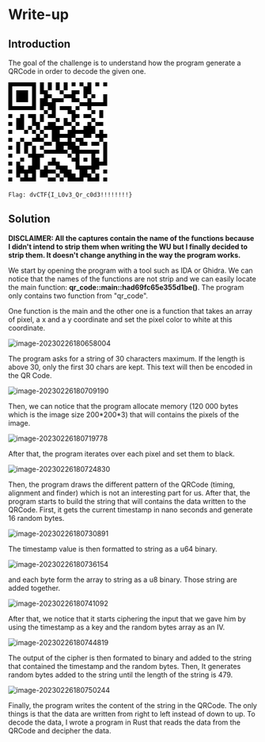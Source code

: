 # Write-up



## Introduction

The goal of the challenge is to understand how the program generate a QRCode in order to decode the given one. 

![qr](output.png)

`Flag: dvCTF{I_L0v3_Qr_c0d3!!!!!!!!}`

## Solution

**DISCLAIMER: All the captures contain the name of the functions because I didn't intend to strip them when writing the WU but I finally decided to strip them. It doesn't change anything in the way the program works.**



We start by opening the program with a tool such as IDA or Ghidra. We can notice that the names of the functions are not strip and we can easily locate the main function: **qr_code::main::had69fc65e355d1be()**. The program only contains two function from "qr_code".

One function is the main and the other one is a function that takes an array of pixel, a x and a y coordinate and set the pixel color to white at this coordinate.



![image-20230226180658004](/img/image-20230226180658004.png)



The program asks for a string of 30 characters maximum. If the length is above 30, only the first 30 chars are kept. This text will then be encoded in the QR Code.

![image-20230226180709190](/img/image-20230226180709190.png)

Then, we can notice that the program allocate memory (120 000 bytes which is the image size 200\*200\*3) that will contains the pixels of the image. 

![image-20230226180719778](/img/image-20230226180719778.png)

After that, the program iterates over each pixel and set them to black.

![image-20230226180724830](/img/image-20230226180724830.png)

Then, the program draws the different pattern of the QRCode (timing, alignment and finder) which is not an interesting part for us. After that, the program starts to build the string that will contains the data written to the QRCode. First, it gets the current timestamp in nano seconds and generate 16 random bytes.

![image-20230226180730891](/img/image-20230226180730891.png)

The timestamp value is then formatted to string as a u64 binary.

![image-20230226180736154](/img/image-20230226180736154.png)

and each byte form the array to string as a u8 binary. Those string are added together.

![image-20230226180741092](/img/image-20230226180741092.png)

After that, we notice that it starts ciphering the input that we gave him by using the timestamp as a key and the random bytes array as an IV.

![image-20230226180744819](/img/image-20230226180744819.png)

The output of the cipher is then formated to binary and added to the string that contained the timestamp and the random bytes. Then, It generates random bytes added to the string until the length of the string is 479.

![image-20230226180750244](/img/image-20230226180750244.png)

Finally, the program writes the content of the string in the QRCode. The only things is that the data are written from right to left instead of down to up. To decode the data, I wrote a program in Rust that reads the data from the QRCode and decipher the data.